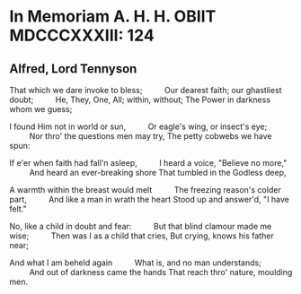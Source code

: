# In Memoriam A. H. H. OBIIT MDCCCXXXIII: 124
## Alfred, Lord Tennyson
That which we dare invoke to bless;
         Our dearest faith; our ghastliest doubt;
         He, They, One, All; within, without;
The Power in darkness whom we guess;

I found Him not in world or sun,
         Or eagle's wing, or insect's eye;
         Nor thro' the questions men may try,
The petty cobwebs we have spun:

If e'er when faith had fall'n asleep,
         I heard a voice, "Believe no more,"
         And heard an ever-breaking shore
That tumbled in the Godless deep,

A warmth within the breast would melt
         The freezing reason's colder part,
         And like a man in wrath the heart
Stood up and answer'd, "I have felt."

No, like a child in doubt and fear:
         But that blind clamour made me wise;
         Then was I as a child that cries,
But crying, knows his father near;

And what I am beheld again
         What is, and no man understands;
         And out of darkness came the hands
That reach thro' nature, moulding men.